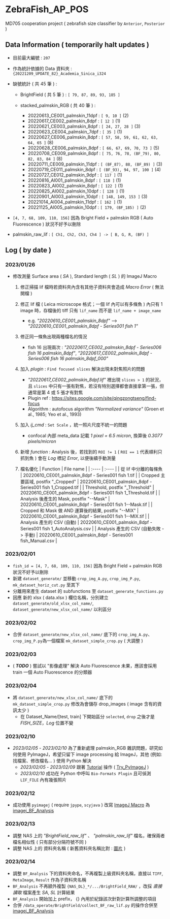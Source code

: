 # ZebraFish_AP_POS

MD705 cooperation project ( zebrafish size classifier by ```Anterior```, ```Posterior``` )

## Data Information ( temporarily halt updates )

- 目前最大編號 : ```207```
- 作為統計依據的 Data 資料夾 : ```{20221209_UPDATE_82}_Academia_Sinica_i324```

- 缺號統計 ( 共 45 筆 ) :
  - BrightField ( 共 5 筆 ) : ```[ 79, 87, 89, 93, 185 ]```
  - stacked_palmskin_RGB ( 共 40 筆 ) :

    - 20220613_CE001_palmskin_11dpf : ```[ 9, 10 ]``` (2)
    - 20220617_CE002_palmskin_8dpf : ```[ 12 ]``` (1)
    - 20220621_CE003_palmskin_8dpf : ```[ 24, 27, 28 ]``` (3)
    - 20220623_CE004_palmskin_7dpf : ```[ 35 ]``` (1)
    - 20220627_CE006_palmskin_8dpf : ```[ 57, 58, 59, 61, 62, 63, 64, 65 ]``` (8)
    - 20220628_CE006_palmskin_8dpf : ```[ 66, 67, 69, 70, 73 ]``` (5)
    - 20220708_CE009_palmskin_8dpf : ```[ 75, 76, 78, (BF_79), 80, 82, 83, 84 ]``` (8)
    - 20220711_CE009_palmskin_11dpf : ```[ (BF_87), 88, (BF_89) ]``` (3)
    - 20220719_CE011_palmskin_8dpf : ```[ (BF_93), 94, 97, 100 ]``` (4)
    - 20220727_CE012_palmskin_9dpf : ```[ 117 ]``` (1)
    - 20220816_AI001_palmskin_8dpf : ```[ 118 ]``` (1)
    - 20220823_AI002_palmskin_8dpf : ```[ 122 ]``` (1)
    - 20220825_AI002_palmskin_10dpf : ```[ 128 ]``` (1)
    - 20220901_AI003_palmskin_10dpf : ```[ 148, 149, 153 ]``` (3)
    - 20221014_AI004_palmskin_11dpf : ```[ 162 ]``` (1)
    - 20221125_AI005_palmskin_10dpf : ```[ 179, (BF_185) ]``` (2)

- ```[4, 7, 68, 109, 110, 156]``` 因為 Bright Field + palmskin RGB ( Auto Fluorescence ) 狀況不好予以刪除
- palmskin_raw_lif : ```[ Ch1, Ch2, Ch3, Ch4 ] -> [ B, G, R, (BF) ]```

## Log ( by date )

### 2023/01/26

- 修改測量 Surface area ( *SA* ), Standard length ( *SL* ) 的 ImageJ Macro

    1. 修正掃描 lif 檔時若資料夾內含有其他子資料夾會造成 *Macro Error* ( 無法開檔 )

    2. 修正 lif 檔 ( Leica microscope 格式；一個 lif 內可以有多條魚 ) 內只有 1 image 時，存檔後的 tiff 只有 ```lif_name``` 而不是 ```lif_name + image_name```
        - e.g. *"20220610_CE001_palmskin_8dpf"* --> *"20220610_CE001_palmskin_8dpf - Series001 fish 1"*

    3. 修正同一條魚出現兩種檔名的情況
        - fish 16 出現兩次 : *"20220617_CE002_palmskin_8dpf - Series006 fish 16 palmskin_8dpf"*, *"20220617_CE002_palmskin_8dpf - Series006 fish 16 palmskin_8dpf_000"*

    4. 加入 *plugin* : ```Find focused slices``` 解決出現未對焦照片的問題
        - *"20220617_CE002_palmskin_8dpf.lif"* 裡出現 ```slices > 1``` 的狀況，且 ```slices``` 中只有一張有對焦，若沒有特別選擇都會直接拿第一張，但通常是第 4 或 5 張才有對焦
        - Plugin ref : <https://sites.google.com/site/qingzongtseng/find-focus>
        - Algorithm  : autofocus algorithm *"Normalized variance"*  (Groen et al., 1985; Yeo et al., 1993)

    5. 加入 *ij_cmd* : ```Set Scale``` ，統一照片尺度不統一的問題
        - confocal 內部 meta_data 記載 *1 pixel = 6.5 micron*, 換算後 *0.3077 pixels/micron*

    6. 新增 *function* : Analysis 後，若找到的 ```ROI != 1``` ( ```ROI == 1``` 代表順利只抓到魚 ) 會在 *Log* 標記 *Error*, 以便後續手動測量

    7. 檔名優化
        | Function | File name |
        | :---- | :---- |
        | 從 lif 中分離的每條魚                                | 20220610_CE001_palmskin_8dpf - Series001 fish 1.tif |
        | Cropped 主要區域, postfix "_Cropped"                | 20220610_CE001_palmskin_8dpf - Series001 fish 1_Cropped.tif |
        | Threshold, postfix "_Threshold"                    | 20220610_CE001_palmskin_8dpf - Series001 fish 1_Threshold.tif |
        | Analysis 後產生的 Mask, postfix "--Mask"            | 20220610_CE001_palmskin_8dpf - Series001 fish 1--Mask.tif |
        | Cropped 和 Mask 做 AND 運算後的結果, postfix "--MIX" | 20220610_CE001_palmskin_8dpf - Series001 fish 1--MIX.tif |
        | Analysis 產生的 CSV (自動)                          | 20220610_CE001_palmskin_8dpf - Series001 fish 1_AutoAnalysis.csv |
        | Analysis 產生的 CSV (自動失敗 -> 手動)               | 20220610_CE001_palmskin_8dpf - Series001 fish_Manual.csv |

### 2023/02/01

- ```fish_id = [4, 7, 68, 109, 110, 156]``` 因為 Bright Field + palmskin RGB 狀況不好予以刪除
- 新建 ```dataset_generate/``` 並移動 ```crop_img_A.py```, ```crop_img_P.py```, ```mk_dataset_horiz_cut.py``` 至其下
- 分離用來產生 dataset 的 subfunctions 至 ```dataset_generate_functions.py```
- 因應 新的 xlsx ( data.xlsx ) 欄位名稱，分別建立 ```dataset_generate/old_xlsx_col_name/```, ```dataset_generate/new_xlsx_col_name/``` 以利區分

### 2023/02/02

- 合併 ```dataset_generate/new_xlsx_col_name/``` 底下的 ```crop_img_A.py```、```crop_img_P.py```為一個檔案 ```mk_dataset_simple_crop.py``` ( 大調整 )

### 2023/02/03

- ( ***TODO*** ) 嘗試以 "影像處理" 解決 Auto Fluorescence 未果，應該會採用 train 一個 Auto Fluorescence 的分類器

### 2023/02/04

- 將 ```dataset_generate/new_xlsx_col_name/``` 底下的 ```mk_dataset_simple_crop.py``` 修改為會儲存 drop_images ( image 含有的資訊太少 )
  - 在 Dataset_Name/[test, train] 下開始區分 ```selected```, ```drop``` 之後才是 *FISH_SIZE*，*Log* 位置不變

### 2023/02/10

- *2023/02/05* - *2023/02/10* 為了重新處理 palmskin_RGB 雜訊問題，研究如何使用 PyImageJ，希望只留下 image processing 給 ImageJ，其他 (例如: 找檔案、修改檔名... ) 使用 Python 解決
  - *2023/02/05* - *2023/02/09* 跟著 [Tutorial](https://pyimagej.readthedocs.io/en/latest/index.html) 操作 ( [Try_PyImageJ](/FuncTest_with_ipynb/Try_PyImageJ.ipynb) )
  - *2023/02/10* 成功在 Python 中呼叫 ```Bio-Formats Plugin``` 且可偵測 ```LIF_FILE``` 內有幾張照片

### 2023/02/12

- 成功使用 ```pyimagej``` ( require ```jpype```, ```scyjava``` ) 改寫 [ImageJ Macro](/data_operate/imagej_macro/%5B20230118_mod%5D%20macro%20for%20SL%20and%20SA%20measurement%20by%20SRY.ijm) 為 [imagej_BF_Analysis](/data_operate/BrightField/imagej_BF_Analysis.ipynb)

### 2023/02/13

- 調整 NAS 上的 *"BrightField_raw_lif"* 、 *"palmskin_raw_lif"* 檔名，確保兩者檔名相似性 ( 只有部分分隔符號不同 )
- 調整 NAS 上的 資料夾名稱 ( 新舊資料夾名稱比對 : [圖片](/(doc)_pngs/OldNewDirNameCompare.png) )

### 2023/02/14

- 調整 ```BF_Analysis``` 下的資料夾命名，不再複製上級資料夾名稱，直接以 ```TIFF```, ```MetaImage```, ```Result``` 作為子資料夾名稱
- ```BF_Analysis``` 不再額外複製 ```{NAS_DL}_*/.../BrightField_RAW/``` ，改採 *直接讀取* 檔案產生 *SA*, *SL* 計算結果
- ```BF_Analysis``` 開始加上 prefix， {} 內用於紀錄該次針對計算所調整的項目
- 合併 ```/data_operate/BrightField/collect_BF_raw_lif.py``` 的操作合併至 [imagej_BF_Analysis](/data_operate/BrightField/imagej_BF_Analysis.ipynb)
